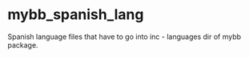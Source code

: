 # mybb_spanish_lang
Spanish language files that have to go into inc - languages dir of mybb package.
